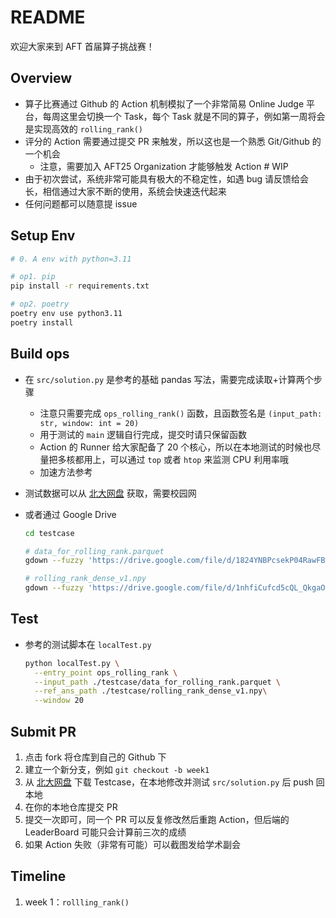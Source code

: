 # README

欢迎大家来到 AFT 首届算子挑战赛！

## Overview

* 算子比赛通过 Github 的 Action 机制模拟了一个非常简易 Online Judge 平台，每周这里会切换一个 Task，每个 Task 就是不同的算子，例如第一周将会是实现高效的 `rolling_rank()`
* 评分的 Action 需要通过提交 PR 来触发，所以这也是一个熟悉 Git/Github 的一个机会
    * 注意，需要加入 AFT25 Organization 才能够触发 Action # WIP
* 由于初次尝试，系统非常可能具有极大的不稳定性，如遇 bug 请反馈给会长，相信通过大家不断的使用，系统会快速迭代起来
* 任何问题都可以随意提 issue

## Setup Env

```bash
# 0. A env with python=3.11

# op1. pip
pip install -r requirements.txt

# op2. poetry
poetry env use python3.11
poetry install
```

## Build ops

* 在 `src/solution.py` 是参考的基础 pandas 写法，需要完成读取+计算两个步骤
    * 注意只需要完成 `ops_rolling_rank()` 函数，且函数签名是 `(input_path: str, window: int = 20)`
    * 用于测试的 `main` 逻辑自行完成，提交时请只保留函数
    * Action 的 Runner 给大家配备了 20 个核心，所以在本地测试的时候也尽量把多核都用上，可以通过 `top` 或者 `htop` 来监测 CPU 利用率哦
    * 加速方法参考

* 测试数据可以从 [北大网盘](https://disk.pku.edu.cn/link/AAFFF38B6E06344AC9B26E9A1B66424089) 获取，需要校园网

* 或者通过 Google Drive

  ```bash
  cd testcase
  
  # data_for_rolling_rank.parquet
  gdown --fuzzy 'https://drive.google.com/file/d/1824YNBPcsekP04RawFBAw0T-5-KkNDvj/view?usp=drive_link'
  
  # rolling_rank_dense_v1.npy
  gdown --fuzzy 'https://drive.google.com/file/d/1nhfiCufcd5cQL_QkgaOmKU0OQoM9o7_8/view?usp=drive_link'
  ```

## Test

* 参考的测试脚本在 `localTest.py`

  ```bash
  python localTest.py \
  	--entry_point ops_rolling_rank \
  	--input_path ./testcase/data_for_rolling_rank.parquet \
  	--ref_ans_path ./testcase/rolling_rank_dense_v1.npy\
  	--window 20
  ```

## Submit PR

1. 点击 fork 将仓库到自己的 Github 下
2. 建立一个新分支，例如 `git checkout -b week1`
3. 从 [北大网盘](https://disk.pku.edu.cn/link/AAFFF38B6E06344AC9B26E9A1B66424089) 下载 Testcase，在本地修改并测试 `src/solution.py` 后 push 回本地
4. 在你的本地仓库提交 PR
5. 提交一次即可，同一个 PR 可以反复修改然后重跑 Action，但后端的 LeaderBoard 可能只会计算前三次的成绩
6. 如果 Action 失败（非常有可能）可以截图发给学术副会

## Timeline

1. week 1：`rollling_rank()`
